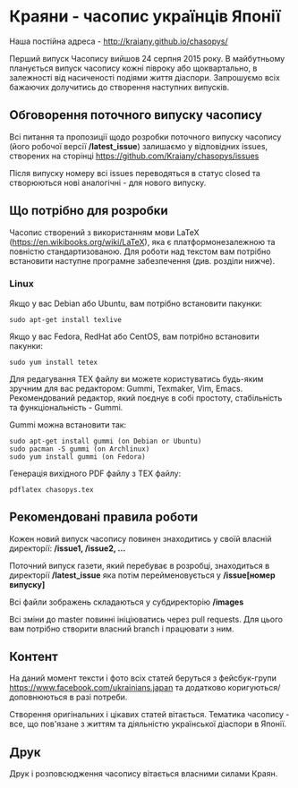 # Краяни - часопис українців Японії
Нaшa постійнa aдресa - http://kraiany.github.io/chasopys/

Перший випуск Чaсопису вийшов 24 серпня 2015 року. В майбутньому планується випуск часопису кожні півроку або щоквартально, в залежності від насиченості подіями життя діаспори. Запрошуємо всіх бажаючих долучитись до створення нaступних випусків.

## Обговорення поточного випуску часопису
Всі питання та пропозиції щодо розробки поточного випуску часопису (його робочої версії __/latest\_issue__) залишаємо у відповідних issues, створених на сторінці https://github.com/Kraiany/chasopys/issues

Після випуску номеру всі issues переводяться в статус closed та створюються нові аналогічні - для нового випуску.

## Що потрібно для розробки
Часопис створений з використанням мови LaTeX (https://en.wikibooks.org/wiki/LaTeX), яка є платформонезалежною та повністю стандартизованою. Для роботи над текстом вам потрібно встановити наступне програмне забезпечення (див. розділи нижче).

### Linux
Якщо у вас Debian або Ubuntu, вам потрібно встановити пакунки:

```shell
sudo apt-get install texlive
```

Якщо у вас Fedora, RedHat або CentOS, вам потрібно встановити пакунки:

```shell
sudo yum install tetex
```

Для редагування TEX файлу ви можете користуватись будь-яким зручним для вас редактором: Gummi, Texmaker, Vim, Emacs. Рекомендований редактор, який поєднує в собі простоту, стабільність та функціональність - Gummi.

Gummi можна встановити так:
```shell
sudo apt-get install gummi (on Debian or Ubuntu)
sudo pacman -S gummi (on Archlinux)
sudo yum install gummi (on Fedora)
```

Генерація вихідного PDF файлу з TEX файлу:

```shell
pdflatex chasopys.tex
```

## Рекомендовані правила роботи
Кожен новий випуск часопису повинен знаходитись у своїй власній директорії: __/issue1, /issue2, ...__

Поточний випуск газети, який перебуває в розробці, знаходиться в директорії __/latest\_issue__ яка потім перейменовується у __/issue[номер випуску]__

Всі файли зображень складаються у субдиректорію __/images__

Всі зміни до master повинні ініціюватись через pull requests. Для цього вам потрібно створити власний branch і працювати з ним.

## Контент
На даний момент тексти і фото всіх статей беруться з фейсбук-групи https://www.facebook.com/ukrainians.japan та додатково коригуються/доповнюються в разі потреби.

Створення оригінальних і цікавих статей вітається. Тематика часопису - все, що пов'язане з життям та діяльністю української діаспори в Японії.

## Друк
Друк і розповсюдження часопису вітається власними силами Краян.
